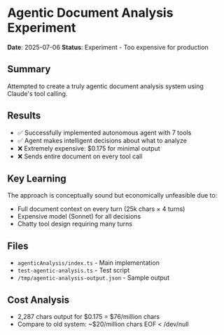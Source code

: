 # Agentic Document Analysis Experiment

**Date**: 2025-07-06
**Status**: Experiment - Too expensive for production

## Summary
Attempted to create a truly agentic document analysis system using Claude's tool calling.

## Results
- ✅ Successfully implemented autonomous agent with 7 tools
- ✅ Agent makes intelligent decisions about what to analyze
- ❌ Extremely expensive: $0.175 for minimal output
- ❌ Sends entire document on every tool call

## Key Learning
The approach is conceptually sound but economically unfeasible due to:
- Full document context on every turn (25k chars × 4 turns)
- Expensive model (Sonnet) for all decisions
- Chatty tool design requiring many turns

## Files
- `agenticAnalysis/index.ts` - Main implementation
- `test-agentic-analysis.ts` - Test script
- `/tmp/agentic-analysis-output.json` - Sample output

## Cost Analysis
- 2,287 chars output for $0.175 = $76/million chars
- Compare to old system: ~$20/million chars
EOF < /dev/null